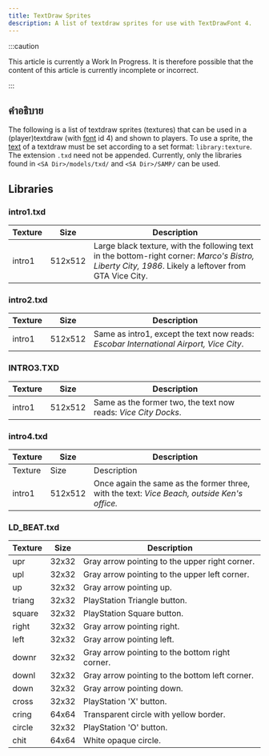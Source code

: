 ```yaml
---
title: TextDraw Sprites
description: A list of textdraw sprites for use with TextDrawFont 4.
---
```


:::caution

This article is currently a Work In Progress. It is therefore possible that the content of this article is currently incomplete or incorrect.

:::

## คำอธิบาย

The following is a list of textdraw sprites (textures) that can be used in a (player)textdraw (with [font](../functions/TextDrawFont) id 4) and shown to players. To use a sprite, the [text](../functions/TextDrawCreate) of a textdraw must be set according to a set format: `library:texture`. The extension `.txd` need not be appended. Currently, only the libraries found in `<SA Dir>/models/txd/` and `<SA Dir>/SAMP/` can be used.

## Libraries

### intro1.txd

| Texture | Size    | Description                                                                                                                                          |
| ------- | ------- | ---------------------------------------------------------------------------------------------------------------------------------------------------- |
| intro1  | 512x512 | Large black texture, with the following text in the bottom-right corner: _Marco's Bistro, Liberty City, 1986_. Likely a leftover from GTA Vice City. |

### intro2.txd

| Texture | Size    | Description                                                                            |
| ------- | ------- | -------------------------------------------------------------------------------------- |
| intro1  | 512x512 | Same as intro1, except the text now reads: _Escobar International Airport, Vice City_. |

### INTRO3.TXD

| Texture | Size    | Description                                                    |
| ------- | ------- | -------------------------------------------------------------- |
| intro1  | 512x512 | Same as the former two, the text now reads: _Vice City Docks_. |

### intro4.txd

| Texture | Size    | Description                                                                                 |
| ------- | ------- | ------------------------------------------------------------------------------------------- |
| Texture | Size    | Description                                                                                 |
| intro1  | 512x512 | Once again the same as the former three, with the text: _Vice Beach, outside Ken's office._ |

### LD_BEAT.txd

| Texture | Size  | Description                                     |
| ------- | ----- | ----------------------------------------------- |
| upr     | 32x32 | Gray arrow pointing to the upper right corner.  |
| upl     | 32x32 | Gray arrow pointing to the upper left corner.   |
| up      | 32x32 | Gray arrow pointing up.                         |
| triang  | 32x32 | PlayStation Triangle button.                    |
| square  | 32x32 | PlayStation Square button.                      |
| right   | 32x32 | Gray arrow pointing right.                      |
| left    | 32x32 | Gray arrow pointing left.                       |
| downr   | 32x32 | Gray arrow pointing to the bottom right corner. |
| downl   | 32x32 | Gray arrow pointing to the bottom left corner.  |
| down    | 32x32 | Gray arrow pointing down.                       |
| cross   | 32x32 | PlayStation 'X' button.                         |
| cring   | 64x64 | Transparent circle with yellow border.          |
| circle  | 32x32 | PlayStation 'O' button.                         |
| chit    | 64x64 | White opaque circle.                            |
